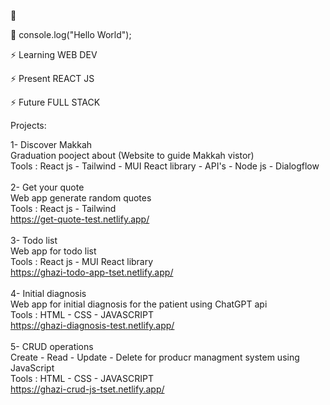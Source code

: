 👋
 
💬 console.log("Hello World");

⚡ Learning WEB DEV

⚡ Present REACT JS

⚡ Future FULL STACK

Projects:

1- Discover Makkah <br>
Graduation pooject about (Website to guide Makkah vistor)<br>
Tools : React js - Tailwind - MUI React library - API's -  Node js - Dialogflow<br>
<br>
2- Get your quote <br>
Web app generate random quotes<br>
Tools : React js - Tailwind<br>
https://get-quote-test.netlify.app/<br>
<br>
3- Todo list <br>
Web app for todo list <br>
Tools : React js - MUI React library <br>
https://ghazi-todo-app-tset.netlify.app/<br>
<br>
4- Initial diagnosis<br>
Web app for initial diagnosis for the patient using ChatGPT api<br>
Tools : HTML - CSS - JAVASCRIPT<br>
https://ghazi-diagnosis-test.netlify.app/<br>
<br>
5- CRUD operations<br>
Create - Read - Update - Delete for producr managment system using JavaScript<br>
Tools : HTML - CSS - JAVASCRIPT<br>
https://ghazi-crud-js-tset.netlify.app/<br>

